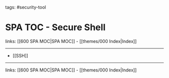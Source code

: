 tags: #security-tool 

# SPA TOC - Secure Shell

links: [[600 SPA MOC|SPA MOC]] - [[themes/000 Index|Index]]

---

* [[SSH]]

---
links: [[600 SPA MOC|SPA MOC]] - [[themes/000 Index|Index]]